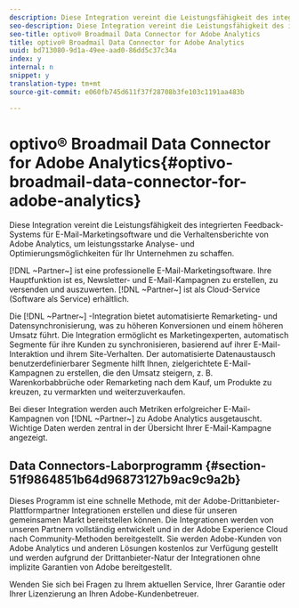 ```yaml
---
description: Diese Integration vereint die Leistungsfähigkeit des integrierten Feedback-Systems für E-Mail-Marketingsoftware und die Verhaltensberichte von Adobe Analytics, um leistungsstarke Analyse- und Optimierungsmöglichkeiten für Ihr Unternehmen zu schaffen.
seo-description: Diese Integration vereint die Leistungsfähigkeit des integrierten Feedback-Systems für E-Mail-Marketingsoftware und die Verhaltensberichte von Adobe Analytics, um leistungsstarke Analyse- und Optimierungsmöglichkeiten für Ihr Unternehmen zu schaffen.
seo-title: optivo® Broadmail Data Connector for Adobe Analytics
title: optivo® Broadmail Data Connector for Adobe Analytics
uuid: bd713080-9d1a-49ee-aad0-86dd5c37c34a
index: y
internal: n
snippet: y
translation-type: tm+mt
source-git-commit: e060fb745d611f37f28708b3fe103c1191aa483b

---
```



# optivo® Broadmail Data Connector for Adobe Analytics{#optivo-broadmail-data-connector-for-adobe-analytics}

Diese Integration vereint die Leistungsfähigkeit des integrierten Feedback-Systems für E-Mail-Marketingsoftware und die Verhaltensberichte von Adobe Analytics, um leistungsstarke Analyse- und Optimierungsmöglichkeiten für Ihr Unternehmen zu schaffen.

[!DNL ~Partner~] ist eine professionelle E-Mail-Marketingsoftware. Ihre Hauptfunktion ist es, Newsletter- und E-Mail-Kampagnen zu erstellen, zu versenden und auszuwerten. [!DNL ~Partner~] ist als Cloud-Service (Software als Service) erhältlich.

Die [!DNL ~Partner~] -Integration bietet automatisierte Remarketing- und Datensynchronisierung, was zu höheren Konversionen und einem höheren Umsatz führt. Die Integration ermöglicht es Marketingexperten, automatisch Segmente für ihre Kunden zu synchronisieren, basierend auf ihrer E-Mail-Interaktion und ihrem Site-Verhalten. Der automatisierte Datenaustausch benutzerdefinierbarer Segmente hilft Ihnen, zielgerichtete E-Mail-Kampagnen zu erstellen, die den Umsatz steigern, z. B. Warenkorbabbrüche oder Remarketing nach dem Kauf, um Produkte zu kreuzen, zu vermarkten und weiterzuverkaufen.

Bei dieser Integration werden auch Metriken erfolgreicher E-Mail-Kampagnen von [!DNL ~Partner~] zu Adobe Analytics ausgetauscht. Wichtige Daten werden zentral in der Übersicht Ihrer E-Mail-Kampagne angezeigt.

## Data Connectors-Laborprogramm {#section-51f9864851b64d96873127b9ac9c9a2b}

Dieses Programm ist eine schnelle Methode, mit der Adobe-Drittanbieter-Plattformpartner Integrationen erstellen und diese für unseren gemeinsamen Markt bereitstellen können. Die Integrationen werden von unseren Partnern vollständig entwickelt und in der Adobe Experience Cloud nach Community-Methoden bereitgestellt. Sie werden Adobe-Kunden von Adobe Analytics und anderen Lösungen kostenlos zur Verfügung gestellt und werden aufgrund der Drittanbieter-Natur der Integrationen ohne implizite Garantien von Adobe bereitgestellt.

Wenden Sie sich bei Fragen zu Ihrem aktuellen Service, Ihrer Garantie oder Ihrer Lizenzierung an Ihren Adobe-Kundenbetreuer.
